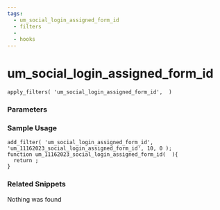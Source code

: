 ```yaml
---
tags: 
  - um_social_login_assigned_form_id
  - filters
  - 
  - hooks
---
```

# um\_social\_login\_assigned\_form\_id

``` php:no-line-numbers
apply_filters( 'um_social_login_assigned_form_id',  )
```
<div class='hook-sep'></div>

### Parameters

<div class='hook-sep'></div>



### Sample Usage

``` php:no-line-numbers
add_filter( 'um_social_login_assigned_form_id', 'um_11162023_social_login_assigned_form_id', 10, 0 );
function um_11162023_social_login_assigned_form_id(  ){
  return ;
}
```
<div class='hook-sep'></div>



### Related Snippets

Nothing was found

